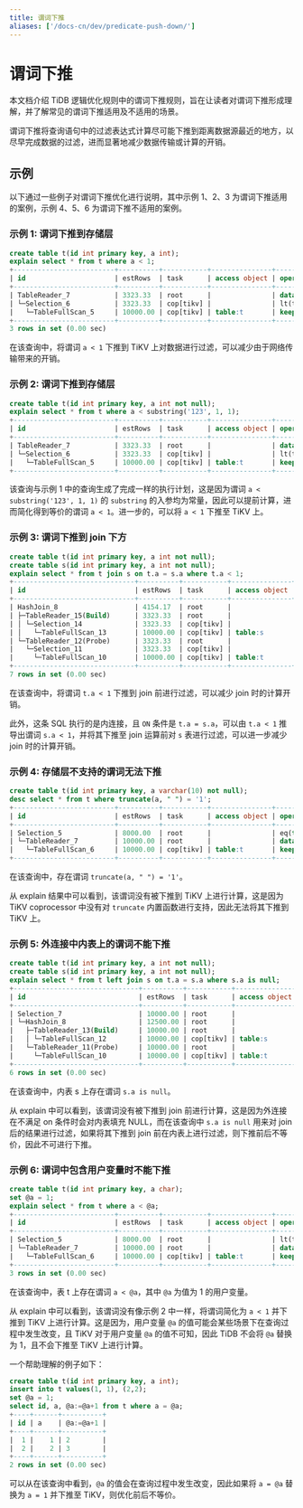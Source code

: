 ```yaml
---
title: 谓词下推
aliases: ['/docs-cn/dev/predicate-push-down/']
---
```


# 谓词下推

本文档介绍 TiDB 逻辑优化规则中的谓词下推规则，旨在让读者对谓词下推形成理解，并了解常见的谓词下推适用及不适用的场景。

谓词下推将查询语句中的过滤表达式计算尽可能下推到距离数据源最近的地方，以尽早完成数据的过滤，进而显著地减少数据传输或计算的开销。

## 示例

以下通过一些例子对谓词下推优化进行说明，其中示例 1、2、3 为谓词下推适用的案例，示例 4、5、6 为谓词下推不适用的案例。

### 示例 1: 谓词下推到存储层

```sql
create table t(id int primary key, a int);
explain select * from t where a < 1;
+-------------------------+----------+-----------+---------------+--------------------------------+
| id                      | estRows  | task      | access object | operator info                  |
+-------------------------+----------+-----------+---------------+--------------------------------+
| TableReader_7           | 3323.33  | root      |               | data:Selection_6               |
| └─Selection_6           | 3323.33  | cop[tikv] |               | lt(test.t.a, 1)                |
|   └─TableFullScan_5     | 10000.00 | cop[tikv] | table:t       | keep order:false, stats:pseudo |
+-------------------------+----------+-----------+---------------+--------------------------------+
3 rows in set (0.00 sec)
```

在该查询中，将谓词 `a < 1` 下推到 TiKV 上对数据进行过滤，可以减少由于网络传输带来的开销。

### 示例 2: 谓词下推到存储层

```sql
create table t(id int primary key, a int not null);
explain select * from t where a < substring('123', 1, 1);
+-------------------------+----------+-----------+---------------+--------------------------------+
| id                      | estRows  | task      | access object | operator info                  |
+-------------------------+----------+-----------+---------------+--------------------------------+
| TableReader_7           | 3323.33  | root      |               | data:Selection_6               |
| └─Selection_6           | 3323.33  | cop[tikv] |               | lt(test.t.a, 1)                |
|   └─TableFullScan_5     | 10000.00 | cop[tikv] | table:t       | keep order:false, stats:pseudo |
+-------------------------+----------+-----------+---------------+--------------------------------+
```

该查询与示例 1 中的查询生成了完成一样的执行计划，这是因为谓词 `a < substring('123', 1, 1)` 的 `substring` 的入参均为常量，因此可以提前计算，进而简化得到等价的谓词 `a < 1`。进一步的，可以将 `a < 1` 下推至 TiKV 上。

### 示例 3: 谓词下推到 join 下方

```sql
create table t(id int primary key, a int not null);
create table s(id int primary key, a int not null);
explain select * from t join s on t.a = s.a where t.a < 1;
+------------------------------+----------+-----------+---------------+--------------------------------------------+
| id                           | estRows  | task      | access object | operator info                              |
+------------------------------+----------+-----------+---------------+--------------------------------------------+
| HashJoin_8                   | 4154.17  | root      |               | inner join, equal:[eq(test.t.a, test.s.a)] |
| ├─TableReader_15(Build)      | 3323.33  | root      |               | data:Selection_14                          |
| │ └─Selection_14             | 3323.33  | cop[tikv] |               | lt(test.s.a, 1)                            |
| │   └─TableFullScan_13       | 10000.00 | cop[tikv] | table:s       | keep order:false, stats:pseudo             |
| └─TableReader_12(Probe)      | 3323.33  | root      |               | data:Selection_11                          |
|   └─Selection_11             | 3323.33  | cop[tikv] |               | lt(test.t.a, 1)                            |
|     └─TableFullScan_10       | 10000.00 | cop[tikv] | table:t       | keep order:false, stats:pseudo             |
+------------------------------+----------+-----------+---------------+--------------------------------------------+
7 rows in set (0.00 sec)
```

在该查询中，将谓词 `t.a < 1` 下推到 join 前进行过滤，可以减少 join 时的计算开销。

此外，这条 SQL 执行的是内连接，且 `ON` 条件是 `t.a = s.a`，可以由 `t.a < 1` 推导出谓词 `s.a < 1`，并将其下推至 join 运算前对 `s` 表进行过滤，可以进一步减少 join 时的计算开销。

### 示例 4: 存储层不支持的谓词无法下推

```sql
create table t(id int primary key, a varchar(10) not null);
desc select * from t where truncate(a, " ") = '1';
+-------------------------+----------+-----------+---------------+---------------------------------------------------+
| id                      | estRows  | task      | access object | operator info                                     |
+-------------------------+----------+-----------+---------------+---------------------------------------------------+
| Selection_5             | 8000.00  | root      |               | eq(truncate(cast(test.t.a, double BINARY), 0), 1) |
| └─TableReader_7         | 10000.00 | root      |               | data:TableFullScan_6                              |
|   └─TableFullScan_6     | 10000.00 | cop[tikv] | table:t       | keep order:false, stats:pseudo                    |
+-------------------------+----------+-----------+---------------+---------------------------------------------------+
```

在该查询中，存在谓词 `truncate(a, " ") = '1'`。

从 explain 结果中可以看到，该谓词没有被下推到 TiKV 上进行计算，这是因为 TiKV coprocessor 中没有对 `truncate` 内置函数进行支持，因此无法将其下推到 TiKV 上。

### 示例 5: 外连接中内表上的谓词不能下推

```sql
create table t(id int primary key, a int not null);
create table s(id int primary key, a int not null);
explain select * from t left join s on t.a = s.a where s.a is null;
+-------------------------------+----------+-----------+---------------+-------------------------------------------------+
| id                            | estRows  | task      | access object | operator info                                   |
+-------------------------------+----------+-----------+---------------+-------------------------------------------------+
| Selection_7                   | 10000.00 | root      |               | isnull(test.s.a)                                |
| └─HashJoin_8                  | 12500.00 | root      |               | left outer join, equal:[eq(test.t.a, test.s.a)] |
|   ├─TableReader_13(Build)     | 10000.00 | root      |               | data:TableFullScan_12                           |
|   │ └─TableFullScan_12        | 10000.00 | cop[tikv] | table:s       | keep order:false, stats:pseudo                  |
|   └─TableReader_11(Probe)     | 10000.00 | root      |               | data:TableFullScan_10                           |
|     └─TableFullScan_10        | 10000.00 | cop[tikv] | table:t       | keep order:false, stats:pseudo                  |
+-------------------------------+----------+-----------+---------------+-------------------------------------------------+
6 rows in set (0.00 sec)
```

在该查询中，内表 s 上存在谓词 `s.a is null`。

从 explain 中可以看到，该谓词没有被下推到 join 前进行计算，这是因为外连接在不满足 on 条件时会对内表填充 NULL，而在该查询中 `s.a is null` 用来对 join 后的结果进行过滤，如果将其下推到 join 前在内表上进行过滤，则下推前后不等价，因此不可进行下推。

### 示例 6: 谓词中包含用户变量时不能下推

```sql
create table t(id int primary key, a char);
set @a = 1;
explain select * from t where a < @a;
+-------------------------+----------+-----------+---------------+--------------------------------+
| id                      | estRows  | task      | access object | operator info                  |
+-------------------------+----------+-----------+---------------+--------------------------------+
| Selection_5             | 8000.00  | root      |               | lt(test.t.a, getvar("a"))      |
| └─TableReader_7         | 10000.00 | root      |               | data:TableFullScan_6           |
|   └─TableFullScan_6     | 10000.00 | cop[tikv] | table:t       | keep order:false, stats:pseudo |
+-------------------------+----------+-----------+---------------+--------------------------------+
3 rows in set (0.00 sec)
```

在该查询中，表 t 上存在谓词 `a < @a`，其中 `@a` 为值为 1 的用户变量。

从 explain 中可以看到，该谓词没有像示例 2 中一样，将谓词简化为 `a < 1` 并下推到 TiKV 上进行计算。这是因为，用户变量 `@a` 的值可能会某些场景下在查询过程中发生改变，且 TiKV 对于用户变量 `@a` 的值不可知，因此 TiDB 不会将 `@a` 替换为 1，且不会下推至 TiKV 上进行计算。

一个帮助理解的例子如下：

```sql
create table t(id int primary key, a int);
insert into t values(1, 1), (2,2);
set @a = 1;
select id, a, @a:=@a+1 from t where a = @a;
+----+------+----------+
| id | a    | @a:=@a+1 |
+----+------+----------+
|  1 |    1 | 2        |
|  2 |    2 | 3        |
+----+------+----------+
2 rows in set (0.00 sec)
```

可以从在该查询中看到，`@a` 的值会在查询过程中发生改变，因此如果将 `a = @a` 替换为 `a = 1` 并下推至 TiKV，则优化前后不等价。
